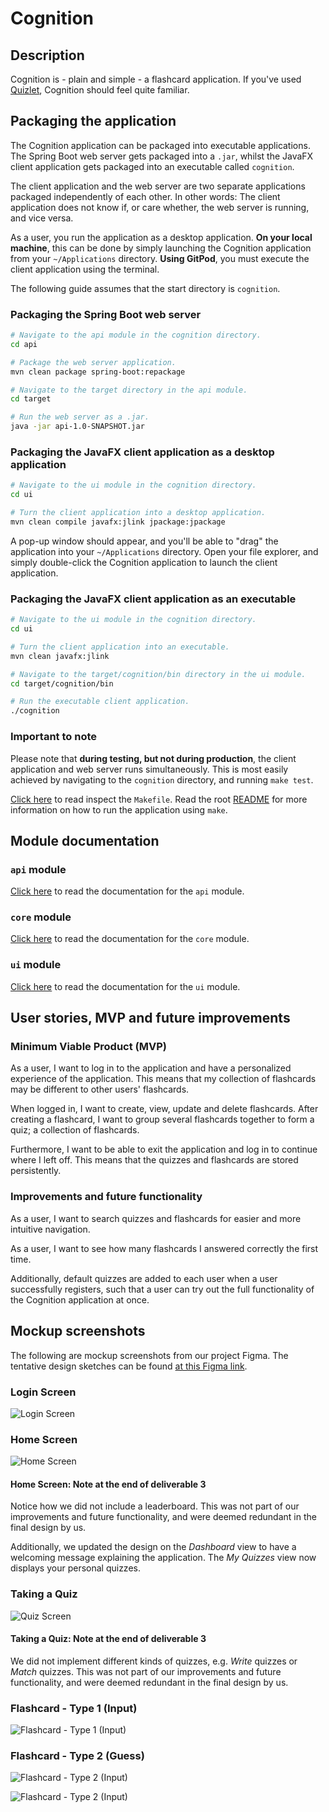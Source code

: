 # Cognition

## Description

Cognition is - plain and simple - a flashcard application. If you've used [Quizlet](https://quizlet.com/), Cognition
should feel quite familiar.

## Packaging the application

The Cognition application can be packaged into executable applications. The Spring Boot web server gets packaged into a `.jar`, whilst the JavaFX client application gets packaged into an executable called `cognition`.

The client application and the web server are two separate applications packaged independently of each other. In other words: The client application does not know if, or care whether, the web server is running, and vice versa.

As a user, you run the application as a desktop application. **On your local machine**, this can be done by simply launching the Cognition application from your `~/Applications` directory. **Using GitPod**, you must execute the client application using the terminal.

The following guide assumes that the start directory is `cognition`.

### Packaging the Spring Boot web server

```sh
# Navigate to the api module in the cognition directory.
cd api

# Package the web server application.
mvn clean package spring-boot:repackage

# Navigate to the target directory in the api module.
cd target

# Run the web server as a .jar.
java -jar api-1.0-SNAPSHOT.jar
```

### Packaging the JavaFX client application **as a desktop application**

```sh
# Navigate to the ui module in the cognition directory.
cd ui

# Turn the client application into a desktop application.
mvn clean compile javafx:jlink jpackage:jpackage
```

A pop-up window should appear, and you'll be able to "drag" the application into your `~/Applications` directory. Open your file explorer, and simply double-click the Cognition application to launch the client application.

### Packaging the JavaFX client application **as an executable**

```sh
# Navigate to the ui module in the cognition directory.
cd ui

# Turn the client application into an executable.
mvn clean javafx:jlink

# Navigate to the target/cognition/bin directory in the ui module.
cd target/cognition/bin

# Run the executable client application.
./cognition
```

### Important to note

Please note that **during testing, but not during production**, the client application and web server runs simultaneously. This is most easily achieved by navigating to the `cognition` directory, and running `make test`.

[Click here](Makefile) to read inspect the `Makefile`. Read the root [README](../README.md) for more information on how to run the application using `make`.

## Module documentation

### `api` module

[Click here](./api/README.md) to read the documentation for the `api` module.

### `core` module

[Click here](./core/README.md) to read the documentation for the `core` module.

### `ui` module

[Click here](./ui/README.md) to read the documentation for the `ui` module.

## User stories, MVP and future improvements

### Minimum Viable Product (MVP)

As a user, I want to log in to the application and have a personalized experience of the application. This means that my
collection of flashcards may be different to other users' flashcards.

When logged in, I want to create, view, update and delete flashcards. After creating a flashcard, I want to group
several flashcards together to form a quiz; a collection of flashcards.

Furthermore, I want to be able to exit the application and log in to continue where I left off. This means that the
quizzes and flashcards are stored persistently.

### Improvements and future functionality

As a user, I want to search quizzes and flashcards for easier and more intuitive navigation.

As a user, I want to see how many flashcards I answered correctly the first time.

Additionally, default quizzes are added to each user when a user successfully registers, such that a user can try out the full functionality of the Cognition application at once.

## Mockup screenshots

The following are mockup screenshots from our project Figma. The tentative design sketches can be
found [at this Figma link](https://www.figma.com/file/dlrynKyn3KHJIdElsM12CB/Cognition-Design?node-id=0%3A1).

### Login Screen

![Login Screen](../docs/release1/img/login_screen.png)

### Home Screen

![Home Screen](../docs/release1/img/home_screen.png)

#### Home Screen: Note at the end of deliverable 3

Notice how we did not include a leaderboard. This was not part of our improvements and future functionality, and were deemed redundant in the final design by us.

Additionally, we updated the design on the _Dashboard_ view to have a welcoming message explaining the application. The _My Quizzes_ view now displays your personal quizzes.

### Taking a Quiz

![Quiz Screen](../docs/release1/img/quiz_screen.png)

#### Taking a Quiz: Note at the end of deliverable 3

We did not implement different kinds of quizzes, e.g. _Write_ quizzes or _Match_ quizzes. This was not part of our improvements and future functionality, and were deemed redundant in the final design by us.

### Flashcard - Type 1 (Input)

![Flashcard - Type 1 (Input)](../docs/release1/img/flashcard_1.png)

### Flashcard - Type 2 (Guess)

![Flashcard - Type 2 (Input)](../docs/release1/img/flashcard_2_1.png)

![Flashcard - Type 2 (Input)](../docs/release1/img/flashcard_2_2.png)
